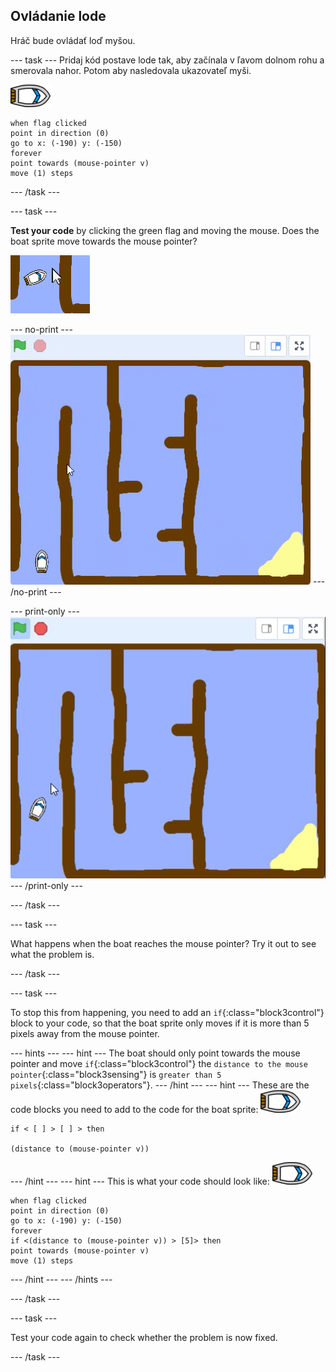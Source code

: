 ## Ovládanie lode

Hráč bude ovládať loď myšou.

\--- task \--- Pridaj kód postave lode tak, aby začínala v ľavom dolnom rohu a smerovala nahor. Potom aby nasledovala ukazovateľ myši.

![boat-sprite](images/boat_resize.png)

```blocks3
when flag clicked
point in direction (0)
go to x: (-190) y: (-150)
forever
point towards (mouse-pointer v)
move (1) steps
```

\--- /task \---

\--- task \---

**Test your code** by clicking the green flag and moving the mouse. Does the boat sprite move towards the mouse pointer?

![screenshot](images/boat-mouse.png)

\--- no-print \--- ![screenshot](images/boat-pointer-test-anim.gif) \--- /no-print \---

\--- print-only \--- ![screenshot](images/boat-pointer-test-anim.png) \--- /print-only \---

\--- /task \---

\--- task \---

What happens when the boat reaches the mouse pointer? Try it out to see what the problem is.

\--- /task \---

\--- task \---

To stop this from happening, you need to add an `if`{:class="block3control"} block to your code, so that the boat sprite only moves if it is more than 5 pixels away from the mouse pointer.

\--- hints \--- \--- hint \--- The boat should only point towards the mouse pointer and move `if`{:class="block3control"} the `distance to the mouse pointer`{:class="block3sensing"} is `greater than 5 pixels`{:class="block3operators"}. \--- /hint \--- \--- hint \--- These are the code blocks you need to add to the code for the boat sprite: ![boat-sprite](images/boat_resize.png)

```blocks3
if < [ ] > [ ] > then

(distance to (mouse-pointer v))
```

\--- /hint \--- \--- hint \--- This is what your code should look like: ![boat-sprite](images/boat_resize.png)

```blocks3
when flag clicked
point in direction (0)
go to x: (-190) y: (-150)
forever
if <(distance to (mouse-pointer v)) > [5]> then
point towards (mouse-pointer v)
move (1) steps
```

\--- /hint \--- \--- /hints \---

\--- /task \---

\--- task \---

Test your code again to check whether the problem is now fixed.

\--- /task \---